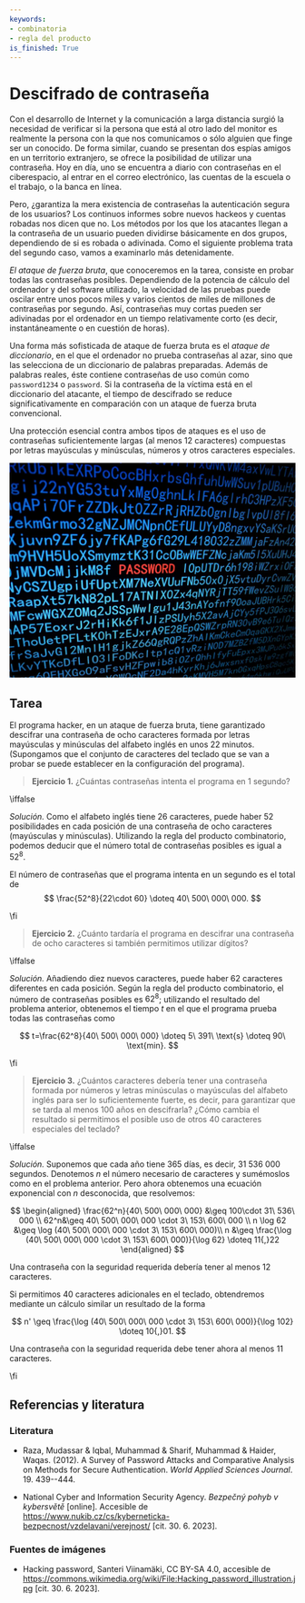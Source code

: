 ```yaml
---
keywords:
- combinatoria
- regla del producto
is_finished: True
---
```


# Descifrado de contraseña

Con el desarrollo de Internet y la comunicación a larga distancia surgió la necesidad de verificar si la persona que está al otro lado del monitor es realmente la persona con la que nos comunicamos o sólo alguien que finge ser un conocido. De forma similar, cuando se presentan dos espías amigos en un territorio extranjero, se ofrece la posibilidad de utilizar una contraseña. Hoy en día, uno se encuentra a diario con contraseñas en el ciberespacio, al entrar en el correo electrónico, las cuentas de la escuela o el trabajo, o la banca en línea.

Pero, ¿garantiza la mera existencia de contraseñas la autenticación segura de los usuarios? Los continuos informes sobre nuevos hackeos y cuentas robadas nos dicen que no. Los métodos por los que los atacantes llegan a la contraseña de un usuario pueden dividirse básicamente en dos grupos, dependiendo de si es robada o adivinada. Como el siguiente problema trata del segundo caso, vamos a examinarlo más detenidamente.

*El ataque de fuerza bruta*, que conoceremos en la tarea, consiste en probar todas las contraseñas posibles. Dependiendo de la potencia de cálculo del ordenador y del software utilizado, la velocidad de las pruebas puede oscilar entre unos pocos miles y varios cientos de miles de millones de contraseñas por segundo. Así, contraseñas muy cortas pueden ser adivinadas por el ordenador en un tiempo relativamente corto (es decir, instantáneamente o en cuestión de horas).

Una forma más sofisticada de ataque de fuerza bruta es el *ataque de diccionario*, en el que el ordenador no prueba contraseñas al azar, sino que las selecciona de un diccionario de palabras preparadas. Además de palabras reales, éste contiene contraseñas de uso común como `password1234` o `password`. Si la contraseña de la víctima está en el diccionario del atacante, el tiempo de descifrado se reduce significativamente en comparación con un ataque de fuerza bruta convencional.

Una protección esencial contra ambos tipos de ataques es el uso de contraseñas suficientemente largas (al menos 12 caracteres) compuestas por letras mayúsculas y minúsculas, números y otros caracteres especiales.

![Hackear](06_program_hack.jpg)

## Tarea

El programa hacker, en un ataque de fuerza bruta, tiene garantizado descifrar una contraseña de ocho caracteres formada por letras mayúsculas y minúsculas del alfabeto inglés en unos 22 minutos. (Supongamos que el conjunto de caracteres del teclado que se van a probar se puede establecer en la configuración del programa).

> **Ejercicio 1.** ¿Cuántas contraseñas intenta el programa en 1 segundo?

\iffalse

*Solución.* Como el alfabeto inglés tiene 26 caracteres, puede haber 52 posibilidades en cada posición de una contraseña de ocho caracteres (mayúsculas y minúsculas). Utilizando la regla del producto combinatorio, podemos deducir que el número total de contraseñas posibles es igual a $52^{8}$.

El número de contraseñas que el programa intenta en un segundo es el total de 
$$
\frac{52^8}{22\cdot 60} \doteq 40\ 500\ 000\ 000.
$$ 

\fi

> **Ejercicio 2.** ¿Cuánto tardaría el programa en descifrar una contraseña de ocho caracteres si también permitimos utilizar dígitos?

\iffalse

*Solución.* Añadiendo diez nuevos caracteres, puede haber 62 caracteres diferentes en cada posición. Según la regla del producto combinatorio, el número de contraseñas posibles es $62^8$; utilizando el resultado del problema anterior, obtenemos el tiempo $t$ en el que el programa prueba todas las contraseñas como

$$
t=\frac{62^8}{40\ 500\ 000\ 000} \doteq 5\ 391\ \text{s} \doteq 90\ \text{min}.
$$

\fi

> **Ejercicio 3.** ¿Cuántos caracteres debería tener una contraseña formada por números y letras minúsculas o mayúsculas del alfabeto inglés para ser lo suficientemente fuerte, es decir, para garantizar que se tarda al menos 100 años en descifrarla? ¿Cómo cambia el resultado si permitimos el posible uso de otros 40 caracteres especiales del teclado?

\iffalse

*Solución.* Suponemos que cada año tiene 365 días, es decir, 31 536 000 segundos. Denotemos $n$ el número necesario de caracteres y sumémoslos como en el problema anterior. Pero ahora obtenemos una ecuación exponencial con $n$ desconocida, que resolvemos:

$$
\begin{aligned}
\frac{62^n}{40\ 500\ 000\ 000} &\geq 100\cdot 31\ 536\ 000 \\
62^n&\geq 40\ 500\ 000\ 000 \cdot 3\ 153\ 600\ 000 \\
n \log 62 &\geq \log (40\ 500\ 000\ 000 \cdot 3\ 153\ 600\ 000)\\
n &\geq \frac{\log (40\ 500\ 000\ 000 \cdot 3\ 153\ 600\ 000)}{\log 62} \doteq 11{,}22
\end{aligned}
$$

Una contraseña con la seguridad requerida debería tener al menos 12 caracteres.

Si permitimos 40 caracteres adicionales en el teclado, obtendremos mediante un cálculo similar un resultado de la forma

$$
n' \geq \frac{\log (40\ 500\ 000\ 000 \cdot 3\ 153\ 600\ 000)}{\log 102} \doteq 10{,}01.
$$

Una contraseña con la seguridad requerida debe tener ahora al menos 11 caracteres.

\fi

## Referencias y literatura

### Literatura

*  Raza, Mudassar \& Iqbal, Muhammad \& Sharif, Muhammad \& Haider, Waqas. (2012). A Survey of Password Attacks and Comparative Analysis on Methods for Secure Authentication. *World Applied Sciences Journal*. 19. 439--444.

* National  Cyber and Information Security Agency. *Bezpečný pohyb v kybersvětě* [online]. Accesible de <https://www.nukib.cz/cs/kyberneticka-bezpecnost/vzdelavani/verejnost/> [cit. 30. 6. 2023].

### Fuentes de imágenes

* Hacking password, Santeri Viinamäki, CC BY-SA 4.0, accesible de <https://commons.wikimedia.org/wiki/File:Hacking_password_illustration.jpg> [cit. 30. 6. 2023].

